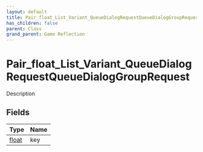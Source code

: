 ```yaml
---
layout: default
title: Pair_float_List_Variant_QueueDialogRequestQueueDialogGroupRequest
has_children: false
parent: Class
grand_parent: Game Reflection
---
```

# Pair_float_List_Variant_QueueDialogRequestQueueDialogGroupRequest
Description 

## Fields

| Type | Name |
|:----------|:--------------|
| [float](/riftbreaker-wiki/docs/game-reflection/components/float/) | key |

